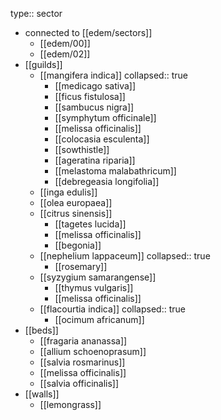 type:: sector

- connected to [[edem/sectors]]
	- [[edem/00]]
	- [[edem/02]]
- [[guilds]]
	- [[mangifera indica]]
	  collapsed:: true
		- [[medicago sativa]]
		- [[ficus fistulosa]]
		- [[sambucus nigra]]
		- [[symphytum officinale]]
		- [[melissa officinalis]]
		- [[colocasia esculenta]]
		- [[sowthistle]]
		- [[ageratina riparia]]
		- [[melastoma malabathricum]]
		- [[debregeasia longifolia]]
	- [[inga edulis]]
	- [[olea europaea]]
	- [[citrus sinensis]]
		- [[tagetes lucida]]
		- [[melissa officinalis]]
		- [[begonia]]
	- [[nephelium lappaceum]]
	  collapsed:: true
		- [[rosemary]]
	- [[syzygium samarangense]]
		- [[thymus vulgaris]]
		- [[melissa officinalis]]
	- [[flacourtia indica]]
	  collapsed:: true
		- [[ocimum africanum]]
- [[beds]]
	- [[fragaria ananassa]]
	- [[allium schoenoprasum]]
	- [[salvia rosmarinus]]
	- [[melissa officinalis]]
	- [[salvia officinalis]]
- [[walls]]
	- [[lemongrass]]